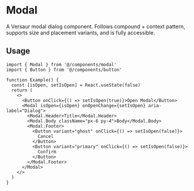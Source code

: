 # Modal

A Versaur modal dialog component. Follows compound + context pattern, supports size and placement variants, and is fully accessible.

## Usage

```tsx
import { Modal } from '@/components/modal'
import { Button } from '@/components/button'

function Example() {
  const [isOpen, setIsOpen] = React.useState(false)
  return (
    <>
      <Button onClick={() => setIsOpen(true)}>Open Modal</Button>
      <Modal isOpen={isOpen} onOpenChange={setIsOpen} aria-label="Dialog">
        <Modal.Header>Title</Modal.Header>
        <Modal.Body className="px-6 py-4">Body</Modal.Body>
        <Modal.Footer>
          <Button variant="ghost" onClick={() => setIsOpen(false)}>
            Cancel
          </Button>
          <Button variant="primary" onClick={() => setIsOpen(false)}>
            Confirm
          </Button>
        </Modal.Footer>
      </Modal>
    </>
  )
}
```
